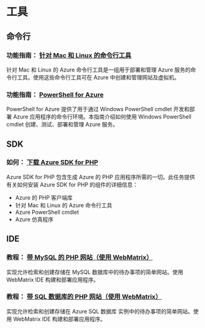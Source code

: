 <properties 
  pageTitle="Php-工具 - Azure 微软云"
  metakeywords="" 
  description="" 
  services="" 
  documentationCenter="php" 
  authors="" 
  manager="Tiffena" 
  editor="EricChen"/>
<tags ms.service=""
    ms.date=""
    wacn.date="04/11/2015"
    />


<h1 id="menu-php-tools">工具</h1>
<h2 id="header-0">命令行</h2>
<h3>功能指南： <a href="/documentation/articles/xplat-cli/" ms.pgarea="content" ms.cmpgrp="body" ms.cmptyp="link" ms.cmpnm="针对 Mac 和 Linux 的命令行工具" ms.title="" km.title="" ms.interactiontype="1">针对 Mac 和 Linux 的命令行工具</a></h3>
<p>针对 Mac 和 Linux 的 Azure 命令行工具是一组用于部署和管理 Azure 服务的命令行工具。使用这些命令行工具可在 Azure 中创建和管理网站及虚拟机。</p>
<h3>功能指南： <a href="/documentation/articles/install-configure-powershell/" ms.pgarea="content" ms.cmpgrp="body" ms.cmptyp="link" ms.cmpnm="PowerShell for Azure" ms.title="" km.title="" ms.interactiontype="1">PowerShell for Azure</a></h3>
<p>PowerShell for Azure 提供了用于通过 Windows PowerShell cmdlet 开发和部署 Azure 应用程序的命令行环境。本指南介绍如何使用 Windows PowerShell cmdlet 创建、测试、部署和管理 Azure 服务。</p>
<h2 id="header-1">SDK</h2>
<h3>如何： <a href="/documentation/articles/php-download-sdk/" ms.pgarea="content" ms.cmpgrp="body" ms.cmptyp="link" ms.cmpnm="下载 Azure SDK for PHP" ms.title="" km.title="" ms.interactiontype="1">下载 Azure SDK for PHP</a></h3>
<p>Azure SDK for PHP 包含生成 Azure 的 PHP 应用程序所需的一切。此任务提供有关如何安装 Azure SDK for PHP 的组件的详细信息：</p>
<ul>
  <li>Azure 的 PHP 客户端库</li>
  <li>针对 Mac 和 Linux 的 Azure 命令行工具</li>
  <li>Azure PowerShell cmdlet</li>
  <li>Azure 仿真程序</li>
</ul>
<h2 id="header-2">IDE</h2>
<h3>教程： <a href="/documentation/articles/web-sites-php-mysql-use-webmatrix/" ms.pgarea="content" ms.cmpgrp="body" ms.cmptyp="link" ms.cmpnm="带 MySQL 的 PHP 网站（使用 WebMatrix）" ms.title="" km.title="" ms.interactiontype="1">带 MySQL 的 PHP 网站（使用 WebMatrix）</a></h3>
<p>实现允许检索和创建存储在 MySQL 数据库中的待办事项的简单网站。使用 WebMatrix IDE 构建和部署应用程序。</p>
<h3>教程： <a href="/documentation/articles/web-sites-php-sql-database-use-webmatrix/" ms.pgarea="content" ms.cmpgrp="body" ms.cmptyp="link" ms.cmpnm="带 SQL 数据库的 PHP 网站（使用 WebMatrix）" ms.title="" km.title="" ms.interactiontype="1">带 SQL 数据库的 PHP 网站（使用 WebMatrix）</a></h3>
<p>实现允许检索和创建存储在 Azure SQL 数据库 实例中的待办事项的简单网站。使用 WebMatrix IDE 构建和部署应用程序。</p>
